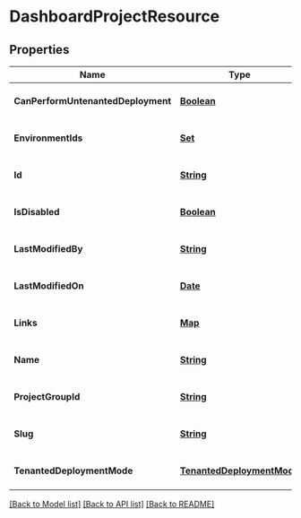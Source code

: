 # DashboardProjectResource
## Properties

Name | Type | Description | Notes
------------ | ------------- | ------------- | -------------
**CanPerformUntenantedDeployment** | [**Boolean**](boolean.md) |  | [optional] [default to null]
**EnvironmentIds** | [**Set**](string.md) |  | [optional] [default to null]
**Id** | [**String**](string.md) |  | [optional] [default to null]
**IsDisabled** | [**Boolean**](boolean.md) |  | [optional] [default to null]
**LastModifiedBy** | [**String**](string.md) |  | [optional] [default to null]
**LastModifiedOn** | [**Date**](DateTime.md) |  | [optional] [default to null]
**Links** | [**Map**](string.md) |  | [optional] [default to null]
**Name** | [**String**](string.md) |  | [optional] [default to null]
**ProjectGroupId** | [**String**](string.md) |  | [optional] [default to null]
**Slug** | [**String**](string.md) |  | [optional] [default to null]
**TenantedDeploymentMode** | [**TenantedDeploymentMode**](TenantedDeploymentMode.md) |  | [optional] [default to null]

[[Back to Model list]](../README.md#documentation-for-models) [[Back to API list]](../README.md#documentation-for-api-endpoints) [[Back to README]](../README.md)

